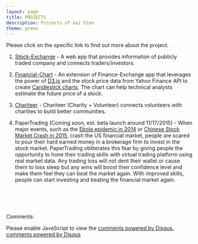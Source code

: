 ```yaml
---
layout: page
title: PROJECTS
description: Projects of Gai Vien
theme: green
---
```


Please click on the specific link to find out more about the project.

1. [Stock-Exchange](finance-exchange) - A web app that provides information of publicly traded company and connects traders/investors.

2. [Financial-Chart](financial-chart) - An extension of Finance-Exchange app that leverages the power of <a href="http://d3js.org/" target="_blank">D3.js</a> and the stock price data from Yahoo Finance API to create <a href="https://en.wikipedia.org/wiki/Candlestick_chart" target="_blank">Candlestick charts</a>. The chart can help technical analysts estimate the future price of a stock.

3. [Chariteer](chariteer) - Chariteer (<span class="chariteer">Chari</span>ty + Volun<span class="chariteer">teer</span>) connects volunteers with charities to build better communities.

4. PaperTrading (Coming soon, est. beta launch around 11/17/2015) - When major events, such as the <a href="http://money.cnn.com/2014/10/15/investing/ebola-spooks-wall-street-investors-stocks/" target="_blank">Ebola epidemic in 2014</a> or <a href="http://www.economist.com/news/business-and-finance/21662092-china-sneezing-rest-world-rightly-nervous-causes-and-consequences-chinas" target="_blank">Chinese Stock Market Crash in 2015</a>, crash the US financial market, people are scared to pour their hard earned money in a brokerage firm to invest in the stock market. PaperTrading obliterates this fear by giving people the opportunity to hone their trading skills with virtual trading platform using real market data. Any trading loss will not dent their wallet or cause them to loss sleep but any wins will boost their confidence level and make them feel they can beat the market again. With improved skills, people can start investing and beating the financial market again.


<br><br><br><br>
Comments:

<div id="disqus_thread"></div>
<script type="text/javascript">
  /* * * in case my cohort wants to know how to set up
  1. after getting a disqus account, you will be creating a "short name" (e.g. thisisyourshortname.disqus.com)
  2. put that name within the quote `...` below in the disqus_shortname variable
  3. Done! * * */
  var disqus_shortname = '{{site.disqushandler}}';

  /* * * DON'T EDIT BELOW THIS LINE * * */
  (function() {
      var dsq = document.createElement('script'); dsq.type = 'text/javascript'; dsq.async = true;
      dsq.src = '//' + disqus_shortname + '.disqus.com/embed.js';
      (document.getElementsByTagName('head')[0] || document.getElementsByTagName('body')[0]).appendChild(dsq);
  })();
</script>
<noscript>Please enable JavaScript to view the <a href="http://disqus.com/?ref_noscript">comments powered by Disqus.</a></noscript>
<a href="http://disqus.com" class="dsq-brlink">comments powered by <span class="logo-disqus">Disqus</span></a>



